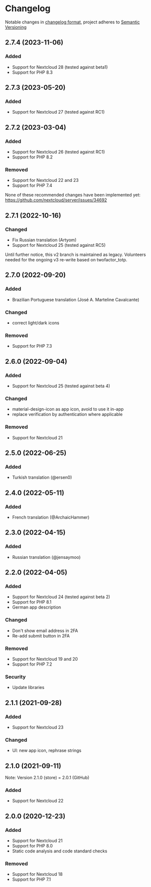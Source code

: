 # Changelog
Notable changes in [changelog format](https://keepachangelog.com/en/1.0.0/), project adheres to [Semantic Versioning](https://semver.org/spec/v2.0.0.html)

## 2.7.4 (2023-11-06)

### Added

- Support for Nextcloud 28 (tested against beta1)
- Support for PHP 8.3

## 2.7.3 (2023-05-20)

### Added

- Support for Nextcloud 27 (tested against RC1)

## 2.7.2 (2023-03-04)

### Added

- Support for Nextcloud 26 (tested against RC1)
- Support for PHP 8.2

### Removed

- Support for Nextcloud 22 and 23
- Support for PHP 7.4

None of these recommended changes have been implemented yet:
https://github.com/nextcloud/server/issues/34692

## 2.7.1 (2022-10-16)

### Changed

- Fix Russian translation (Artyom)
- Support for Nextcloud 25 (tested against RC5)

Until further notice, this v2 branch is maintained as legacy.
Volunteers needed for the ongoing v3 re-write based on twofactor_totp.

## 2.7.0 (2022-09-20)

### Added

- Brazilian Portuguese translation (José A. Marteline Cavalcante)

### Changed

- correct light/dark icons

### Removed

- Support for PHP 7.3

## 2.6.0 (2022-09-04)

### Added

- Support for Nextcloud 25 (tested against beta 4)

### Changed

- material-design-icon as app icon, avoid to use it in-app
- replace verification by authentication where applicable

### Removed

- Support for Nextcloud 21

## 2.5.0 (2022-06-25)

### Added

- Turkish translation (@ersen0)

## 2.4.0 (2022-05-11)

### Added

- French translation (@ArchaicHammer)

## 2.3.0 (2022-04-15)

### Added

- Russian translation (@jensaymoo)

## 2.2.0 (2022-04-05)

### Added

- Support for Nextcloud 24 (tested against beta 2)
- Support for PHP 8.1
- German app description

### Changed

- Don't show email address in 2FA
- Re-add submit button in 2FA

### Removed

- Support for Nextcloud 19 and 20
- Support for PHP 7.2

### Security

- Update libraries

## 2.1.1 (2021-09-28)

### Added

- Support for Nextcloud 23

### Changed

- UI: new app icon, rephrase strings

## 2.1.0 (2021-09-11)

Note: Version 2.1.0 (store) = 2.0.1 (GitHub)

### Added

- Support for Nextcloud 22

## 2.0.0 (2020-12-23)

### Added

- Support for Nextcloud 21
- Support for PHP 8.0
- Static code analysis and code standard checks

### Removed

- Support for Nextcloud 18
- Support for PHP 7.1
